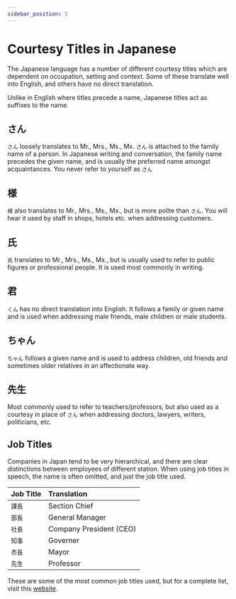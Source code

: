 ```yaml
---
sidebar_position: 5
---
```


# Courtesy Titles in Japanese

The Japanese language has a number of different courtesy titles which are dependent on occupation, setting and context. Some of these translate well into English, and others have no direct translation.

Unlike in English where titles precede a name, Japanese titles act as suffixes to the name.

## さん

`さん` loosely translates to Mr., Mrs., Ms., Mx. `さん` is attached to the family name of a person. In Japanese writing and conversation, the family name precedes the given name, and is usually the preferred name amongst acquaintances. You never refer to yourself as `さん`

## 様

`様` also translates to Mr., Mrs., Ms., Mx., but is more polite than `さん`. You will hear it used by staff in shops, hotels etc. when addressing customers.

## 氏

`氏` translates to Mr., Mrs., Ms., Mx., but is usually used to refer to public figures or professional people. It is used most commonly in writing.

## 君

`くん` has no direct translation into English. It follows a family or given name and is used when addressing male friends, male children or male students.

## ちゃん

`ちゃん` follows a given name and is used to address children, old friends and sometimes older relatives in an affectionate way.

## 先生

Most commonly used to refer to teachers/professors, but also used as a courtesy in place of `さん` when addressing doctors, lawyers, writers, politicians, etc.

## Job Titles

Companies in Japan tend to be very hierarchical, and there are clear distinctions between employees of different station. When using job titles in speech, the name is often omitted, and just the job title used.

|Job Title|Translation|
|:--|:--|
|``課長``|Section Chief|
|``部長``|General Manager|
|``社長``|Company President (CEO)|
|``知事``|Governer|
|``市長``|Mayor|
|``先生``|Professor|

These are some of the most common job titles used, but for a complete list, visit this [website](http://www.ewc.co.jp/Pages/Information/BusinessTitlesEN.aspx).
